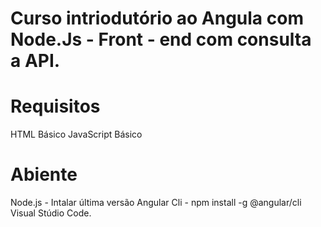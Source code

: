 # Curso intriodutório ao Angula com Node.Js - Front - end com consulta a API.

# Requisitos
HTML Básico
JavaScript Básico

# Abiente
Node.js - Intalar última versão
Angular Cli - npm install -g @angular/cli
Visual Stúdio Code.



